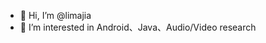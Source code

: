 - 👋 Hi, I’m @limajia
- 👀 I’m interested in Android、Java、Audio/Video research

<!---
limajia/limajia is a ✨ special ✨ repository because its `README.md` (this file) appears on your GitHub profile.
You can click the Preview link to take a look at your changes.
--->
